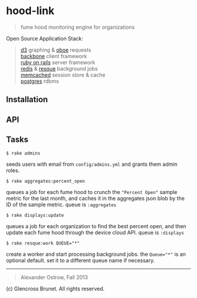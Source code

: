 # hood-link

> fume hood monitoring engine for organizations

Open Source Application Stack:

> [d3](https://github.com/mbostock/d3) graphing & [oboe](https://github.com/jimhigson/oboe.js) requests  
> [backbone](https://github.com/jashkenas/backbone) client framework  
> [ruby on rails](https://github.com/rails/rails) server framework  
> [redis](https://github.com/antirez/redis) & [resque](https://github.com/resque/resque) background jobs  
> [memcached](https://github.com/memcached/memcached) session store & cache  
> [postgres](https://github.com/postgres/postgres) rdbms  

## Installation

## API

## Tasks

```
$ rake admins
```

seeds users with email from `config/admins.yml` and grants them admin roles. 

```
$ rake aggregates:percent_open
```

queues a job for each fume hood to crunch the `"Percent Open"` sample metric for the last month, and caches it in the aggregates json blob by the ID of the sample metric. queue is `:aggregates`

```
$ rake displays:update
```

queues a job for each organization to find the best percent open, and then update each fume hood through the device cloud API. queue is `:displays`

```
$ rake resque:work QUEUE="*"
```

create a worker and start processing background jobs. the `Queue="*"` is an optional default. set it to a different queue name if necessary. 

---

> Alexander Ostrow, Fall 2013  

(c) Glencross Brunet. All rights reserved.